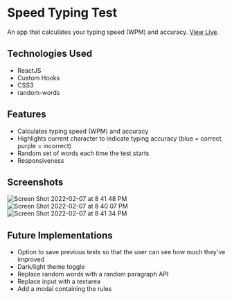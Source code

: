 # Speed Typing Test

An app that calculates your typing speed (WPM) and accuracy. [View Live](https://speed-typing-test-app.netlify.app/).

## Technologies Used
- ReactJS
- Custom Hooks
- CSS3
- random-words

## Features
- Calculates typing speed (WPM) and accuracy
- Highlights current character to indicate typing accuracy (blue = correct, purple = incorrect)
- Random set of words each time the test starts
- Responsiveness

## Screenshots
![Screen Shot 2022-02-07 at 8 41 48 PM](https://user-images.githubusercontent.com/78451440/152919739-9e219f4a-ccc6-46da-855b-27e5245fde6d.png)
![Screen Shot 2022-02-07 at 8 40 07 PM](https://user-images.githubusercontent.com/78451440/152919752-388427c7-4405-4671-a7e8-376873bec1cf.png)
![Screen Shot 2022-02-07 at 8 41 34 PM](https://user-images.githubusercontent.com/78451440/152919756-99f85570-edc5-485c-beb4-fcf0f55ba7e2.png)



## Future Implementations
- Option to save previous tests so that the user can see how much they've improved
- Dark/light theme toggle
- Replace random words with a random paragraph API
- Replace input with a textarea
- Add a modal containing the rules


